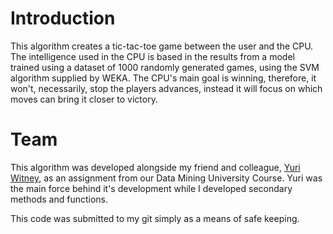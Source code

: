 # Introduction

This algorithm creates a tic-tac-toe game between the user and the CPU.
The intelligence used in the CPU is based in the results from a model trained using a dataset of 1000 randomly generated games, using the SVM algorithm supplied by WEKA.
The CPU's main goal is winning, therefore, it won't, necessarily, stop the players advances, instead it will focus on which moves can bring it closer to victory.

# Team

This algorithm was developed alongside my friend and colleague, [Yuri Witney](https://github.com/YuriWitney), as an assignment from our Data Mining University Course. Yuri was the main force behind it's development while I developed secondary methods and functions.

This code was submitted to my git simply as a means of safe keeping.
